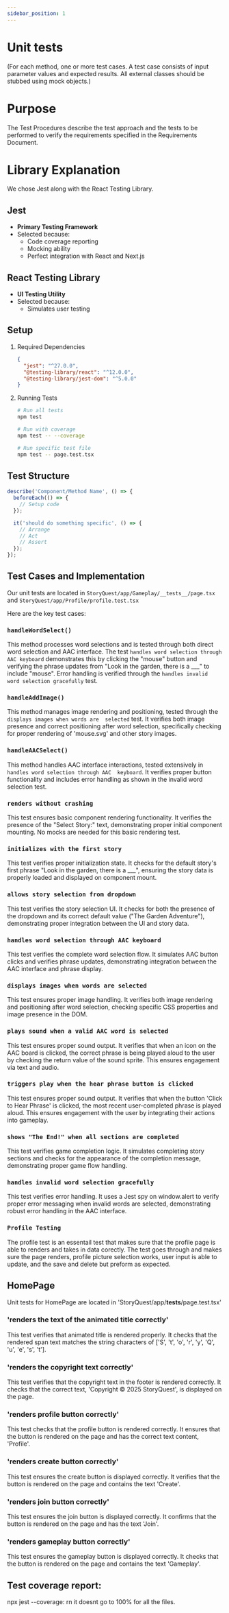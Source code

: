 ```yaml
---
sidebar_position: 1
---
```

# Unit tests
(For each method, one or more test cases. A test case consists of input parameter values and expected results. 
All external classes should be stubbed using mock objects.)

# Purpose
The Test Procedures describe the test approach and the tests to be performed to verify the requirements 
specified in the Requirements Document.

# Library Explanation
We chose Jest along with the React Testing Library.

## Jest
- **Primary Testing Framework**
- Selected because:
    - Code coverage reporting
    - Mocking ability
    - Perfect integration with React and Next.js

## React Testing Library
- **UI Testing Utility**
- Selected because:
    - Simulates user testing

## Setup
1. Required Dependencies
   ```json
   {
     "jest": "^27.0.0",
     "@testing-library/react": "^12.0.0",
     "@testing-library/jest-dom": "^5.0.0"
   }
   ```

2. Running Tests
   ```bash
   # Run all tests
   npm test
   
   # Run with coverage
   npm test -- --coverage
   
   # Run specific test file
   npm test -- page.test.tsx
   ```

## Test Structure
```typescript
describe('Component/Method Name', () => {
  beforeEach(() => {
    // Setup code
  });

  it('should do something specific', () => {
    // Arrange
    // Act
    // Assert
  });
});
```



## Test Cases and Implementation
Our unit tests are located in `StoryQuest/app/Gameplay/__tests__/page.tsx` and `StoryQuest/app/Profile/profile.test.tsx`

Here are the key test cases:
### `handleWordSelect()`
This method processes word selections and is tested through both direct word selection and AAC interface. The 
test `handles word selection through AAC keyboard` demonstrates this by clicking the "mouse" button and 
verifying the phrase updates from "Look in the garden, there is a ___" to include "mouse". Error handling is 
verified through the `handles invalid word selection gracefully` test.

### `handleAddImage()`
This method manages image rendering and positioning, tested through the `displays images when words are 
selected` test. It verifies both image presence and correct positioning after word 
selection, specifically checking for proper rendering of 'mouse.svg' and other story images.

### `handleAACSelect()`
This method handles AAC interface interactions, tested extensively in `handles word selection through AAC 
keyboard`. It verifies proper button functionality and includes error 
handling as shown in the invalid word selection test.

### `renders without crashing`
This test ensures basic component rendering functionality. It verifies the presence of the "Select Story:" 
text, demonstrating proper initial component mounting. No mocks are needed for this basic rendering test.

### `initializes with the first story`
This test verifies proper initialization state. It checks for the default story's first phrase "Look in the 
garden, there is a ___", ensuring the story data is properly loaded and displayed on component mount.

### `allows story selection from dropdown`
This test verifies the story selection UI. It checks for both the presence of the dropdown and its correct 
default value ("The Garden Adventure"), demonstrating proper integration between the UI and story data.

### `handles word selection through AAC keyboard`
This test verifies the complete word selection flow. It simulates AAC button clicks and verifies phrase 
updates, demonstrating integration between the AAC interface and phrase display.

### `displays images when words are selected`
This test ensures proper image handling. It verifies both image rendering and positioning after word 
selection, checking specific CSS properties and image presence in the DOM.

### `plays sound when a valid AAC word is selected`
This test ensures proper sound output. It verifies that when an icon on the AAC board is clicked, 
the correct phrase is being played aloud to the user by checking the return value of the sound sprite. This 
ensures engagement via text and audio. 

### `triggers play when the hear phrase button is clicked`
This test ensures proper sound output. It verifies that when the button 'Click to Hear Phrase' is clicked,
the most recent user-completed phrase is played aloud. This ensures engagement with the user by integrating their
actions into gameplay. 

### `shows "The End!" when all sections are completed`
This test verifies game completion logic. It simulates completing story sections and checks for the appearance 
of the completion message, demonstrating proper game flow handling.

### `handles invalid word selection gracefully`
This test verifies error handling. It uses a Jest spy on window.alert to verify proper error messaging when 
invalid words are selected, demonstrating robust error handling in the AAC interface.

### `Profile Testing`
The profile test is an essentail test that makes sure that the profile page is able to renders and takes in data corectly. The test goes through and makes sure the page renders, profile picture selection works, user input is able to update, and the save and delete but preform as expected.

## HomePage
Unit tests for HomePage are located in 'StoryQuest/app/__tests__/page.test.tsx'

### 'renders the text of the animated title correctly'
This test verifies that animated title is rendered properly. It checks that the rendered span text matches the
string characters of ['S', 't', 'o', 'r', 'y', 'Q', 'u', 'e', 's', 't'].

### 'renders the copyright text correctly'
This test verifies that the copyright text in the footer is rendered correctly. It checks that the correct text, 
'Copyright © 2025 StoryQuest', is displayed on the page.

### 'renders profile button correctly'
This test checks that the profile button is rendered correctly. It ensures that the button is rendered on the page and 
has the correct text content, 'Profile'.

### 'renders create button correctly'
This test ensures the create button is displayed correctly. It verifies that the button is rendered on the page and
contains the text 'Create'.

### 'renders join button correctly'
This test ensures the join button is displayed correctly. It confirms that the button is rendered on the page and
has the text 'Join'.

### 'renders gameplay button correctly'
This test ensures the gameplay button is displayed correctly. It checks that the button is rendered on the page and
contains the text 'Gameplay'.


## Test coverage report:
npx jest --coverage: rn it doesnt go to 100% for all the files.